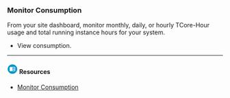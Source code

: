 ### Monitor Consumption

From your site dashboard, monitor monthly, daily, or hourly TCore-Hour usage and total running instance hours for your system.

* View consumption.

- - -

#### ![../Images/fluto-icn-resources.png](../Images/fluto-icn-resources.png) Resources
 
* [Monitor Consumption](https://docs.teradata.com/r/nrMiUxgTxxKoSWQRMSjL6g/ENDZXTXN5yPZJzsSdfmVEw)